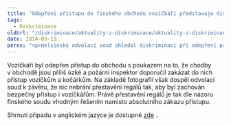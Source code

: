 ```yaml
---
title: "Odepření přístupu do finského obchodu vozíčkáři představuje diskriminaci"
tags:
  - Diskriminace
oldUrl: "/diskriminace/aktuality-z-diskriminace/aktuality-z-diskriminace-2014/odepreni-pristupu-do-finskeho-obchodu-vozickari-predstavuje-diskriminaci/"
date: 2014-05-13
perex: "<p>Helsinský odvolací soud shledal diskriminaci při odepření přístupu do obchodu vozíčkáři. Majiteli obchodu tak přikázal zaplatit pokutu ve výši 420 Eur a odškodnění oběti ve výši 600 Eur. </p>"
---
```


<!-- imported from the old website -->

<p class="align-blok">Vozíčkáři byl odepřen přístup do obchodu s poukazem na to, že chodby v obchodě jsou příliš úzké a požární inspektor doporučil zakázat do nich přístup vozíčkům a kočárkům. Na základě fotografií však dospěl odvolací soud k závěru, že nic nebrání přestavění regálů tak, aby byl zachován bezpečný přístup i vozíčkářům. Právě přestavění regálů je tak dle názoru finského soudu vhodným řešením namísto absolutního zákazu přístupu.</p><p class="align-blok">Shrnutí případu v anglickém jazyce je dostupné <a title="Otevření do nového okna" href="http://www.non-discrimination.net/content/media/FI-7-disability%20discrimination%20shop.pdf" target="_blank">zde</a> <img alt="" src="https://www.ochrance.cz/typo3/ext/od_linkdesc/icons/external.gif" class="od_linkdesc_icon_external" />. </p>

